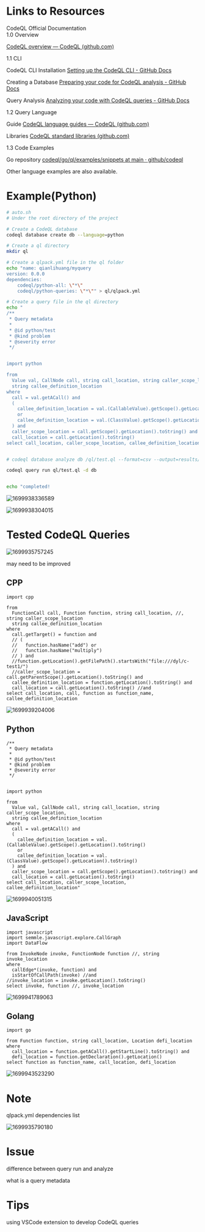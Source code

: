 # Links to Resources

CodeQL Official Documentation 		
  1.0 Overview

  [CodeQL overview — CodeQL (github.com)](https://codeql.github.com/docs/codeql-overview/)

  1.1 CLI

  CodeQL CLI Installation [Setting up the CodeQL CLI - GitHub Docs](https://docs.github.com/en/code-security/codeql-cli/getting-started-with-the-codeql-cli/setting-up-the-codeql-cli)

  Creating a Database [Preparing your code for CodeQL analysis - GitHub Docs](https://docs.github.com/en/code-security/codeql-cli/getting-started-with-the-codeql-cli/preparing-your-code-for-codeql-analysis)

  Query Analysis [Analyzing your code with CodeQL queries - GitHub Docs](https://docs.github.com/en/code-security/codeql-cli/getting-started-with-the-codeql-cli/analyzing-your-code-with-codeql-queries)

  1.2 Query Language

  Guide [CodeQL language guides — CodeQL (github.com)](https://codeql.github.com/docs/codeql-language-guides/)

  Libraries [CodeQL standard libraries (github.com)](https://codeql.github.com/codeql-standard-libraries/)

  1.3 Code Examples

  Go repository [codeql/go/ql/examples/snippets at main · github/codeql](https://github.com/github/codeql/tree/main/go/ql/examples/snippets)

  Other language examples are also available.

# Example(Python)

```bash
# auto.sh
# Under the root directory of the project

# Create a CodeQL database
codeql database create db --language=python

# Create a ql directory
mkdir ql

# Create a qlpack.yml file in the ql folder
echo "name: qianlihuang/myquery
version: 0.0.0
dependencies: 
    codeql/python-all: \"*\"
    codeql/python-queries: \"*\"" > ql/qlpack.yml

# Create a query file in the ql directory
echo "
/**
 * Query metadata
 *
 * @id python/test
 * @kind problem
 * @severity error
 */


import python

from
  Value val, CallNode call, string call_location, string caller_scope_location,
  string callee_definition_location
where
  call = val.getACall() and
  (
    callee_definition_location = val.(CallableValue).getScope().getLocation().toString()
    or
    callee_definition_location = val.(ClassValue).getScope().getLocation().toString()
  ) and
  caller_scope_location = call.getScope().getLocation().toString() and
  call_location = call.getLocation().toString()
select call_location, caller_scope_location, callee_definition_location" > ql/test.ql


# codeql database analyze db /ql/test.ql --format=csv --output=results/results.csv

codeql query run ql/test.ql -d db


echo "completed!
```

![1699938336589](image/CodeQL_/1699938336589.png)

![1699938304015](image/CodeQL_/1699938304015.png)

# Tested CodeQL Queries

![1699935757245](image/CodeQL_/1699935757245.png)

may need to be improved

## CPP

```
import cpp

from
  FunctionCall call, Function function, string call_location, //, string caller_scope_location
  string callee_definition_location
where
  call.getTarget() = function and
  // (
  //   function.hasName("add") or
  //   function.hasName("multiply")
  // ) and
  //function.getLocation().getFilePath().startsWith("file:///dyl/c-test1/")
  //caller_scope_location = call.getParentScope().getLocation().toString() and
  callee_definition_location = function.getLocation().toString() and
  call_location = call.getLocation().toString() //and
select call_location, call, function as function_name, callee_definition_location
```

![1699939204006](image/CodeQL_/1699939204006.png)

## Python

```
/**
 * Query metadata
 *
 * @id python/test
 * @kind problem
 * @severity error
 */


import python

from
  Value val, CallNode call, string call_location, string caller_scope_location,
  string callee_definition_location
where
  call = val.getACall() and
  (
    callee_definition_location = val.(CallableValue).getScope().getLocation().toString()
    or
    callee_definition_location = val.(ClassValue).getScope().getLocation().toString()
  ) and
  caller_scope_location = call.getScope().getLocation().toString() and
  call_location = call.getLocation().toString()
select call_location, caller_scope_location, callee_definition_location"
```

![1699940051315](image/CodeQL_/1699940051315.png)

## JavaScript

```
import javascript
import semmle.javascript.explore.CallGraph
import DataFlow

from InvokeNode invoke, FunctionNode function //, string invoke_location
where
  callEdge*(invoke, function) and
  isStartOfCallPath(invoke) //and
//invoke_location = invoke.getLocation().toString()
select invoke, function //, invoke_location
```

![1699941789063](image/CodeQL_/1699941789063.png)

## Golang

```
import go

from Function function, string call_location, Location defi_location
where
  call_location = function.getACall().getStartLine().toString() and
  defi_location = function.getDeclaration().getLocation()
select function as function_name, call_location, defi_location
```

![1699943523290](image/CodeQL_/1699943523290.png)

# Note

qlpack.yml dependencies list

![1699935790180](image/CodeQL_/1699935790180.png)

# Issue

difference between query run and analyze

what is a query metadata

# Tips

using VSCode extension to develop CodeQL queries

